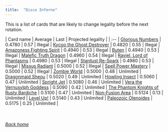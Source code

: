 ```yaml
---
title:  "Disco Inferno"
---
```


This is a list of cards that are likely to change legality before the next rotation.

| Card name | Average | Last | Projected legality |
| :-- |
[Glorious Numbers](https://db.ygoprodeck.com/card/?search=Glorious%20Numbers) | 0.4780 | 0.57 | Illegal |
[Kycoo the Ghost Destroyer](https://db.ygoprodeck.com/card/?search=Kycoo%20the%20Ghost%20Destroyer) | 0.4820 | 0.55 | Illegal |
[Amazoness Fighting Spirit](https://db.ygoprodeck.com/card/?search=Amazoness%20Fighting%20Spirit) | 0.4940 | 0.53 | Illegal |
[Buten](https://db.ygoprodeck.com/card/?search=Buten) | 0.4940 | 0.53 | Illegal |
[Malefic Truth Dragon](https://db.ygoprodeck.com/card/?search=Malefic%20Truth%20Dragon) | 0.4960 | 0.54 | Illegal |
[Raviel, Lord of Phantasms](https://db.ygoprodeck.com/card/?search=Raviel,%20Lord%20of%20Phantasms) | 0.4980 | 0.53 | Illegal |
[Stardust Re-Spark](https://db.ygoprodeck.com/card/?search=Stardust%20Re-Spark) | 0.4980 | 0.53 | Illegal |
[Missus Radiant](https://db.ygoprodeck.com/card/?search=Missus%20Radiant) | 0.5000 | 0.52 | Illegal |
[Spell Power Mastery](https://db.ygoprodeck.com/card/?search=Spell%20Power%20Mastery) | 0.5000 | 0.52 | Illegal |
[Zombie World](https://db.ygoprodeck.com/card/?search=Zombie%20World) | 0.5000 | 0.48 | Unlimited |
[Dragonmaid Sheou](https://db.ygoprodeck.com/card/?search=Dragonmaid%20Sheou) | 0.5020 | 0.49 | Unlimited |
[Howling Insect](https://db.ygoprodeck.com/card/?search=Howling%20Insect) | 0.5060 | 0.47 | Unlimited |
[Spright Jet](https://db.ygoprodeck.com/card/?search=Spright%20Jet) | 0.5080 | 0.46 | Unlimited |
[Vera the Vernusylph Goddess](https://db.ygoprodeck.com/card/?search=Vera%20the%20Vernusylph%20Goddess) | 0.5090 | 0.42 | Unlimited |
[The Phantom Knights of Rusty Bardiche](https://db.ygoprodeck.com/card/?search=The%20Phantom%20Knights%20of%20Rusty%20Bardiche) | 0.5100 | 0.47 | Unlimited |
[Non-Fusion Area](https://db.ygoprodeck.com/card/?search=Non-Fusion%20Area) | 0.5124 | 0.13 | Unlimited |
[Level Up!](https://db.ygoprodeck.com/card/?search=Level%20Up!) | 0.5140 | 0.43 | Unlimited |
[Paleozoic Olenoides](https://db.ygoprodeck.com/card/?search=Paleozoic%20Olenoides) | 0.5175 | 0.25 | Unlimited |

<br>

###### [Back home](index)